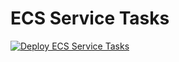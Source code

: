 # ECS Service Tasks

[![Deploy ECS Service Tasks](https://github.com/stuartshay/AzureDevOpsKats/actions/workflows/deploy-ecs.yml/badge.svg)](https://github.com/stuartshay/AzureDevOpsKats/actions/workflows/deploy-ecs.yml)
